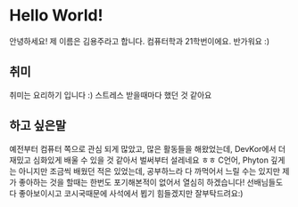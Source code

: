 # Hello World!
안녕하세요! 제 이름은 김용주라고 합니다. 컴퓨터학과 21학번이에요. 반가워요 :)

## 취미
취미는 요리하기 입니다 :) 스트레스 받을때마다 했던 것 같아요

## 하고 싶은말
예전부터 컴퓨터 쪽으로 관심 되게 많았고, 많은 활동들을 해왔었는데, DevKor에서 더 재밌고 심화있게 배울 수 있을 것 같아서 벌써부터 설레네요 ㅎㅎ
C언어, Phyton 깊게는 아니지만 조금씩 배웠던 적은 있었는데, 공부하느라 다 까먹어서 느릴 수는 있지만 제가 좋아하는 것을 할때는 한번도 포기해본적이 없어서 열심히 하겠습니다! 선배님들도 다 좋아보이시고 코시국때문에 사석에서 뵙기 힘들겠지만 잘부탁드려요:)
